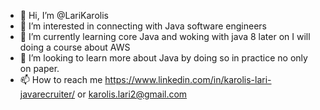 - 👋 Hi, I’m @LariKarolis
- 👀 I’m interested in connecting with Java software engineers
- 🌱 I’m currently learning core Java and woking with java 8 later on I will doing a course about AWS
- 💞️ I’m looking to learn more about Java by doing so in practice no only on paper.
- 📫 How to reach me https://www.linkedin.com/in/karolis-lari-javarecruiter/ or karolis.lari2@gmail.com

<!---
LariKarolis/LariKarolis is a ✨ special ✨ repository because its `README.md` (this file) appears on your GitHub profile.
You can click the Preview link to take a look at your changes.
--->
